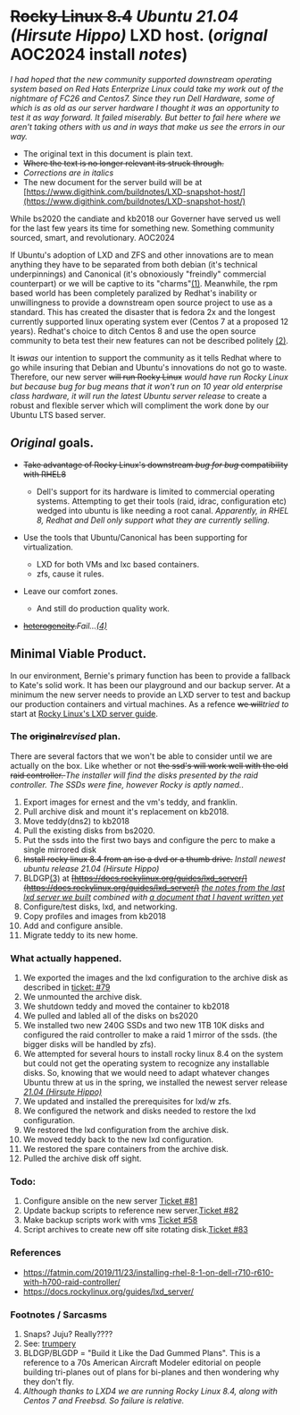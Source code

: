 # <DEL>Rocky Linux 8.4</DEL> *Ubuntu 21.04 (Hirsute Hippo)* LXD host. (*orignal* AOC2024 install *notes*)

*I had hoped that the new community supported downstream operating system based on Red Hats Enterprize Linux could take my work out of the nightmare of FC26 and Centos7. Since they run Dell Hardware, some of which is as old as our server hardware I thought it was an opportunity to test it as way forward. It failed miserably. But better to fail here where we aren't taking others with us and in ways that make us see the errors in our way.*

* The original text in this document is plain text.
* <del>Where the text is no longer relevant its struck through.
* *Corrections are in italics*
* The new document for the server build will be at [https://www.digithink.com/buildnotes/LXD-snapshot-host/](https://www.digithink.com/buildnotes/LXD-snapshot-host/)


While bs2020 the candiate and kb2018 our Governer have served us well for the last few years its time for something new. Something community sourced, smart, and revolutionary. AOC2024 


If Ubuntu's adoption of LXD and ZFS and other innovations are to mean anything they have to be separated from both debian (it's technical underpinnings) and Canonical (it's obnoxiously "freindly" commercial counterpart) or we will be captive to its "charms"[(1)](#fn1). Meanwhile, the rpm based world has been completely paralized by Redhat's inability or unwillingness to provide a downstream open source project to use as a standard. This has created the disaster that is fedora 2x and the longest currently supported linux operating system ever (Centos 7 at a proposed 12 years). Redhat's choice to ditch Centos 8 and use the open source community to beta test their new features can not be described politely [(2)](#fn2).

It <del>is</del>*was* our intention to support the community as it tells Redhat where to go while insuring that Debian and Ubuntu's innovations do not go to waste. Therefore, our new server <del>will run Rocky Linux</del> *would have run Rocky Linux but because bug for bug means that it won't run on 10 year old enterprise class hardware, it will run the latest Ubuntu server release* to create a robust and flexible server which will compliment the work done by our Ubuntu LTS based server. 

## *Original* goals.

* <del>Take advantage of Rocky Linux's downstream *bug for bug* compatibility with RHEL8</del>

    * Dell's support for its hardware is limited to commercial operating systems. Attempting to get their tools (raid, idrac, configuration etc) wedged into ubuntu is like needing a root canal. *Apparently, in RHEL 8, Redhat and Dell only support what they are currently selling.*

* Use the tools that Ubuntu/Canonical has been supporting for virtualization.

    * LXD for both VMs and lxc based containers.
    * zfs, cause it rules.

* Leave our comfort zones.

    * And still do production quality work.

* <del>[heterogeneity](https://www.merriam-webster.com/dictionary/heterogeneity).</del>*Fail...[(4)](#fn4)*

## Minimal Viable Product.
In our environment, Bernie's primary function has been to provide a fallback to Kate's solid work. It has been our playground and our backup server. At a minimum the new server needs to provide an LXD server to test and backup our production containers and virtual machines. As a refence <del>we will</del>*tried to* start at [Rocky Linux's LXD server guide](https://docs.rockylinux.org/guides/lxd_server/).

### The <del>original</del>*revised* plan.

There are several factors that we won't be able to consider until we are actually on the box. Like whether or not <del>the ssd's will work well with the old raid controller. </del> 
*The installer will find the disks presented by the raid controller.
The SSDs were fine, however Rocky is aptly named..*

1. Export images for ernest and the vm's teddy, and franklin.
2. Pull archive disk and mount it's replacement on kb2018.
3. Move teddy(dns2) to kb2018
4. Pull the existing disks from bs2020.
5. Put the ssds into the first two bays and configure the perc to make a single mirrored disk
6. <del> Install rocky linux 8.4 from an iso a dvd or a thumb drive.</del> *Install newest ubuntu release 21.04 (Hirsute Hippo)*
7. BLDGP[(3)](#fn3) at <del>[https://docs.rockylinux.org/guides/lxd_server/](https://docs.rockylinux.org/guides/lxd_server/)</del> *[the notes from the last lxd server we built](https://www.digithink.com/buildnotes/edge-server-configuration/) combined with [a document that I havent written yet](https://www.digithink.com/buildnotes/LXD-snapshot-host/)* 
8. Configure/test disks, lxd, and networking.
9. Copy profiles and images from kb2018
10. Add and configure ansible.
11. Migrate teddy to its new home.

### What actually happened.
1. We exported the images and the lxd configuration to the archive disk as described in [ticket: #79](https://serverdocs.suspectdevices.com/serverdocs/ticket/79) 
2. We unmounted the archive disk. 
3. We shutdown teddy and moved the container to kb2018
4. We pulled and labled all of the disks on bs2020
5. We installed two new 240G SSDs and two new 1TB 10K disks and configured the raid controller to make a raid 1 mirror of the ssds. (the bigger disks will be handled by zfs).
6. We attempted for several hours to install rocky linux 8.4 on the system but could not get the operating system to recognize any installable disks. So, knowing that we would need to adapt whatever changes Ubuntu threw at us in the spring, we installed the newest server release *[21.04 (Hirsute Hippo)](http://www.releases.ubuntu.com/21.04/)*
7. We updated and installed the prerequisites for lxd/w zfs.
8. We configured the network and disks needed to restore the lxd configuration.
9. We restored the lxd configuration from the archive disk.
10. We moved teddy back to the new lxd configuration.
11. We restored the spare containers from the archive disk.
12. Pulled the archive disk off sight.

### Todo:
1. Configure ansible on the new server [Ticket #81](https://serverdocs.suspectdevices.com/serverdocs/ticket/81)
2. Update backup scripts to reference new server.[Ticket #82](https://serverdocs.suspectdevices.com/serverdocs/ticket/82)
3. Make backup scripts work with vms [Ticket #58](https://serverdocs.suspectdevices.com/serverdocs/ticket/58)
4. Script archives to create new off site rotating disk.[Ticket #83](https://serverdocs.suspectdevices.com/serverdocs/ticket/83#ticket)

### References
* https://fatmin.com/2019/11/23/installing-rhel-8-1-on-dell-r710-r610-with-h700-raid-controller/
* https://docs.rockylinux.org/guides/lxd_server/

### Footnotes / Sarcasms
1. <a name=fn1></a>Snaps? Juju? Really???? 
2. <a name=fn2></a>See: [trumpery](https://www.lexico.com/en/definition/trumpery)
3. <a name=fn3></a>BLDGP/BLGDP = "Build it Like the Dad Gummed Plans". This is a reference to a 70s American Aircraft Modeler editorial on people building tri-planes out of plans for bi-planes and then wondering why they don't fly.
4. *<a name=fn4></a>Although thanks to LXD4 we are running Rocky Linux 8.4, along with Centos 7 and Freebsd. So failure is relative.*


